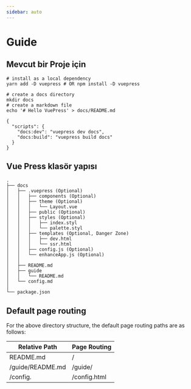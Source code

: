 ```yaml
---
sidebar: auto
---
```


# Guide

## Mevcut bir Proje için

```
# install as a local dependency
yarn add -D vuepress # OR npm install -D vuepress

# create a docs directory
mkdir docs
# create a markdown file
echo '# Hello VuePress' > docs/README.md
```

```
{
  "scripts": {
    "docs:dev": "vuepress dev docs",
    "docs:build": "vuepress build docs"
  }
}
```

## Vue Press klasör yapısı

```
.
├── docs
│   ├── .vuepress (Optional)
│   │   ├── components (Optional)
│   │   ├── theme (Optional)
│   │   │   └── Layout.vue
│   │   ├── public (Optional)
│   │   ├── styles (Optional)
│   │   │   ├── index.styl
│   │   │   └── palette.styl
│   │   ├── templates (Optional, Danger Zone)
│   │   │   ├── dev.html
│   │   │   └── ssr.html
│   │   ├── config.js (Optional)
│   │   └── enhanceApp.js (Optional)
│   │
│   ├── README.md
│   ├── guide
│   │   └── README.md
│   └── config.md
│
└── package.json
```

## Default page routing

For the above directory structure, the default page routing paths are as follows:

| Relative Path    | Page Routing |
| ---------------- | ------------ |
| README.md        | /            |
| /guide/README.md | /guide/      |
| /config.         | /config.html |
